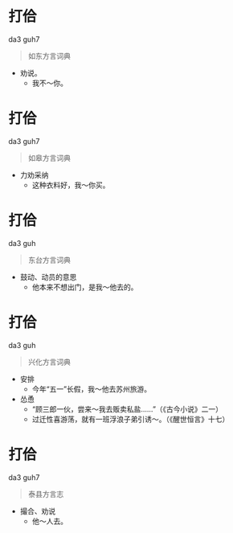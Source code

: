 # 打佮
da3 guh7
> 如东方言词典
- 劝说。
  - 我不～你。

# 打佮
da3 guh7
> 如皋方言词典
- 力劝采纳
  - 这种衣料好，我～你买。

# 打佮
da3 guh
> 东台方言词典
- 鼓动、动员的意思
  - 他本来不想出门，是我～他去的。

# 打佮
da3 guh
> 兴化方言词典
- 安排
  - 今年“五一”长假，我～他去苏州旅游。
- 怂恿
  - “顾三郎一伙，尝来～我去贩卖私盐……”（《古今小说》二一）
  - 过迁性喜游荡，就有一班浮浪子弟引诱～。（《醒世恒言》十七）

# 打佮
da3 guh7
> 泰县方言志
- 撮合、劝说
  - 他～人去。
